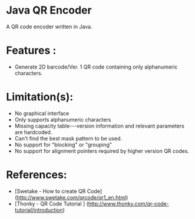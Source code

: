 # Java QR Encoder 

A QR code encoder written in Java. 

Features :
=================
 * Generate 2D barcode/Ver. 1 QR code containing only alphanumeric characters. 

Limitation(s):
================
  * No graphical interface 
  * Only supports alphanumeric characters
  * Missing capacity table---version information and relevant parameters are hardcoded. 
  * Can't find the best mask pattern to be used.
  * No support for "blocking" or "grouping"
  * No support for alignment pointers required by higher version QR codes.
  
References:
================
* [Swetake - How to create QR Code] (http://www.swetake.com/qrcode/qr1_en.html)
* [Thonky - QR Code Tutorial ] (http://www.thonky.com/qr-code-tutorial/introduction)
